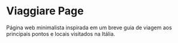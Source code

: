 # Viaggiare Page

Página web minimalista inspirada em um breve guia de viagem aos principais pontos e locais visitados na Itália.
